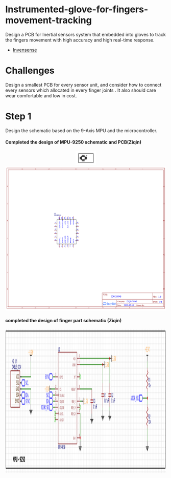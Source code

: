 # Instrumented-glove-for-fingers-movement-tracking
Design a PCB for Inertial sensors system that embedded into gloves to track the fingers movement with high accuracy and high real-time response. 

* [Invensense](https://www.invensense.com/products/motion-tracking/9-axis/icm-20948/) 
# Challenges
Design a smallest PCB for every sensor unit, and consider how to connect every sensors which allocated in every finger joints . It also should care wear comfortable and low in cost. 

# Step 1
Design the schematic based on the 9-Axis MPU and the microcontroller. 

####  Completed the design of MPU-9250 schematic and PCB(Ziqin)

<div align="center"><img width="65" height="45" src="https://github.com/biwa1400/Instrumented-glove-for-fingers-movement-tracking/blob/master/footprint_ziqin/PCB%20.png"/></div>

<div align="center"><img width="650" height="450" src="https://github.com/biwa1400/Instrumented-glove-for-fingers-movement-tracking/blob/master/footprint_ziqin/Schematic%20%20.png"/></div>

#### completed the design of finger part schematic (Ziqin)

<div align="center"><img width="750" height="450" src="https://github.com/biwa1400/Instrumented-glove-for-fingers-movement-tracking/blob/master/footprint_ziqin/MPU_9250_fingerpart.png"/></div>




 
